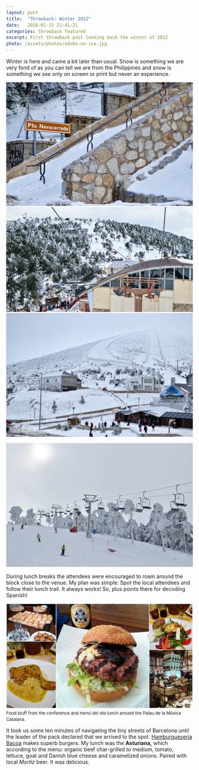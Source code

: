```yaml
---
layout: post
title:  "Throwback: Winter 2012"
date:   2016-01-15 21:41:21
categories: throwback featured
excerpt: First throwback post looking back the winter of 2012
photo: /assets/photos/adobo-on-ice.jpg
---
```


Winter is here and came a bit later than usual. Snow is something we are very fond of as you can tell we are from the Philippines and snow is something we see only on screen or print but never an experience.

![Puerto Navacerrada](/assets/photos/winter-2012/pto-navacerrada-01.jpg)
![Puerto Navacerrada](/assets/photos/winter-2012/pto-navacerrada-03.jpg)
![Puerto Navacerrada](/assets/photos/winter-2012/pto-navacerrada-02.jpg)

![Los Cotos Ski Resort](/assets/photos/winter-2012/los-cotos-ski.jpg)



During lunch breaks the attendees were encouraged to roam around the block close to the venue. My plan was simple: Spot the local attendees and follow their lunch trail. It always works! So, plus points there for decoding Spanish!

<div class="pure-g">
    <div class="pure-u-1-1">
    	<div class="p-box">
    		<img class="pure-img" src="/assets/photos/collage-food-barcelona-2015.jpg" alt="Food trip in Barcelona, Spain">
    		<small>Food stuff from the conference and <em>menú del día</em> lunch around the Palau de la Música Catalana.</small>
    	</div>
    </div>
</div>

It took us some ten minutes of navigating the tiny streets of Barcelona until the leader of the pack declared that we arrived to the spot. [Hamburguesería Bacoa](http://www.bacoa.es/en/) makes superb burgers. My lunch was the **Asturiana,** which according to the menu: organic beef char-grilled to medium, tomato, lettuce, goat and Danish blue cheese and caramelized onions. Paired with local *Mortiz* beer. It was delicious.


 